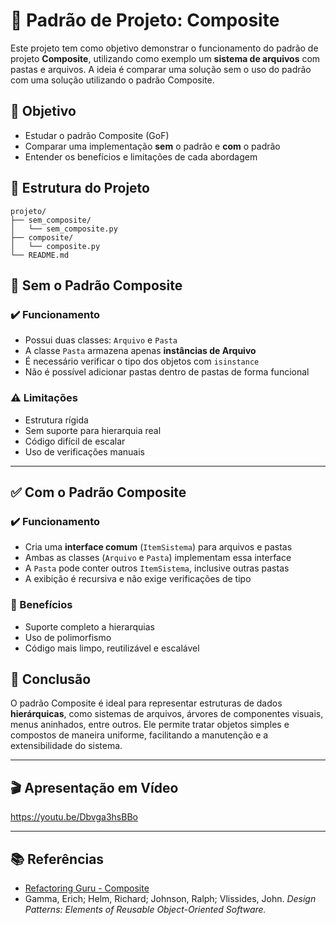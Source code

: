 
# 🧩 Padrão de Projeto: Composite

Este projeto tem como objetivo demonstrar o funcionamento do padrão de projeto **Composite**, utilizando como exemplo um **sistema de arquivos** com pastas e arquivos. A ideia é comparar uma solução sem o uso do padrão com uma solução utilizando o padrão Composite.


## 🎯 Objetivo

- Estudar o padrão Composite (GoF)
- Comparar uma implementação **sem** o padrão e **com** o padrão
- Entender os benefícios e limitações de cada abordagem

## 📁 Estrutura do Projeto

```
projeto/
├── sem_composite/
│   └── sem_composite.py
├── composite/
│   └── composite.py
└── README.md
```



## 📂 Sem o Padrão Composite

### ✔️ Funcionamento

- Possui duas classes: `Arquivo` e `Pasta`
- A classe `Pasta` armazena apenas **instâncias de Arquivo**
- É necessário verificar o tipo dos objetos com `isinstance`
- Não é possível adicionar pastas dentro de pastas de forma funcional

### ⚠️ Limitações

- Estrutura rígida
- Sem suporte para hierarquia real
- Código difícil de escalar
- Uso de verificações manuais

---

## ✅ Com o Padrão Composite

### ✔️ Funcionamento

- Cria uma **interface comum** (`ItemSistema`) para arquivos e pastas
- Ambas as classes (`Arquivo` e `Pasta`) implementam essa interface
- A `Pasta` pode conter outros `ItemSistema`, inclusive outras pastas
- A exibição é recursiva e não exige verificações de tipo

### 🌳 Benefícios

- Suporte completo a hierarquias
- Uso de polimorfismo
- Código mais limpo, reutilizável e escalável


## 🧠 Conclusão

O padrão Composite é ideal para representar estruturas de dados **hierárquicas**, como sistemas de arquivos, árvores de componentes visuais, menus aninhados, entre outros. Ele permite tratar objetos simples e compostos de maneira uniforme, facilitando a manutenção e a extensibilidade do sistema.

---

## 🎬 Apresentação em Vídeo
https://youtu.be/Dbvga3hsBBo



---

## 📚 Referências

- [Refactoring Guru - Composite](https://refactoring.guru/pt-br/design-patterns/composite)
- Gamma, Erich; Helm, Richard; Johnson, Ralph; Vlissides, John. *Design Patterns: Elements of Reusable Object-Oriented Software.*
